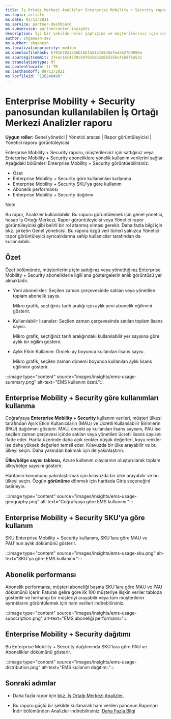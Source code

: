 ```yaml
---
title: İş Ortağı Merkezi Analizler Enterprise Mobility + Security raporu
ms.topic: article
ms.date: 01/11/2021
ms.service: partner-dashboard
ms.subservice: partnercenter-insights
description: İyi bir şekilde neler yaptığına ve müşterileriniz için satıp Enterprise Mobility + Security aboneliklerin kullanımıyla ilgili olarak geliştirebilirsiniz.
author: shganesh-dev
ms.author: shganesh
ms.localizationpriority: medium
ms.openlocfilehash: b78167823a26b16bfa51a7a948afeda027b9898e
ms.sourcegitcommit: 37eac16c4339cb97831eb2a86d156c45bdf6a531
ms.translationtype: MT
ms.contentlocale: tr-TR
ms.lasthandoff: 09/13/2021
ms.locfileid: "126248490"
---
```

# <a name="enterprise-mobility--security-usage-report-available-from-the-partner-center-insights-dashboard"></a>Enterprise Mobility + Security panosundan kullanılabilen İş Ortağı Merkezi Analizler raporu

**Uygun roller:** Genel yönetici | Yönetici aracısı | Rapor görüntüleyicisi | Yönetici raporu görüntüleyicisi

Enterprise Mobility + Security raporu, müşterileriniz için sattığınız veya Enterprise Mobility + Security aboneliklere yönelik kullanım verilerini sağlar. Aşağıdaki bölümleri Enterprise Mobility + Security görüntüebilirsiniz.

- Özet
- Enterprise Mobility + Security göre kullanımları kullanma
- Enterprise Mobility + Security SKU'ya göre kullanım
- Abonelik performansı
- Enterprise Mobility + Security dağıtımı

 > [!NOTE]
 > Bu rapor, Analizler kullanılabilir. Bu raporu görüntülemek için genel yönetici, hesap İş Ortağı Merkezi, Rapor görüntüleyicisi veya Yönetici rapor görüntüleyicisi gibi belirli bir rol atanmış olması gerekir. Daha fazla bilgi için bkz. şirketin Genel yöneticisi. Bu rapora özgü veri türleri yalnızca Yönetici rapor görüntüleyici ayrıcalıklarına sahip kullanıcılar tarafından da kullanılabilir.

## <a name="summary"></a>Özet

Özet bölümünde, müşterileriniz için sattığınız veya yönetttığınız Enterprise Mobility + Security aboneliklerle ilgili ana göstergelerin anlık görüntüsü yer almaktadır. 

- Yeni abonelikler: Seçilen zaman çerçevesinde satılan veya yönetilen toplam abonelik sayısı.

   Mikro grafik, seçtiğiniz tarih aralığı için aylık yeni abonelik eğilimini gösterir.

- Kullanılabilir lisanslar: Seçilen zaman çerçevesinde satılan toplam lisans sayısı.

   Mikro grafik, seçtiğiniz tarih aralığındaki kullanılabilir yer sayısına göre aylık bir eğilim gösterir.

- Aylık Etkin Kullanım: Önceki ay boyunca kullanılan lisans sayısı.

   Mikro grafik, seçilen zaman dönemi boyunca kullanılan aylık lisans eğilimini gösterir.

:::image type="content" source="images/insights/ems-usage-summary.png" alt-text="EMS kullanım özeti.":::

## <a name="enterprise-mobility--security-usage-by-geography"></a>Enterprise Mobility + Security göre kullanımları kullanma

Coğrafyaya **Enterprise Mobility + Security** kullanım verileri, müşteri ülkesi tarafından Aylık Etkin Kullanıcıların (MAU) ve Ücretli Kullanılabilir Birimlerin (PAU) dağılımını gösterir. MAU, önceki ay kullanılan lisans sayısını, PAU ise seçilen zaman çerçevesi içinde satılan veya yönetilen ücretli lisans sayısını ifade eder. Harita üzerinde daha açık renkler düşük değerleri, koyu renkler ise daha yüksek değerleri temsil eder. Kılavuzda bir ülke arayabilir ve bu ülkeyi seçin. Daha yakından bakmak için de yakınlaştırın.

**Ülke/bölge sayısı tablosu,** Azure kullanım olaylarının oluşturularak toplam ülke/bölge sayısını gösterir.

Haritanın konumunu yakınlaştırmak için kılavuzda bir ülke arayabilir ve bu ülkeyi seçin. Özgün **görünüme** dönmek için haritada Giriş seçeneğini belirleyin.

:::image type="content" source="images/insights/ems-usage-geography.png" alt-text="Coğrafyaya göre EMS kullanımı.":::

## <a name="enterprise-mobility--security-usage-by-sku"></a>Enterprise Mobility + Security SKU'ya göre kullanım

SKU Enterprise Mobility + Security kullanımı, SKU'lara göre MAU ve PAU'nun aylık dökümünü gösterir.

:::image type="content" source="images/insights/ems-usage-sku.png" alt-text="SKU'ya göre EMS kullanımı.":::

## <a name="subscriptions-performance"></a>Abonelik performansı

Abonelik performansı, müşteri aboneliği başına SKU'lara göre MAU ve PAU dökümünü içerir. Faturalı gelire göre ilk 100 müşteriye ilişkin veriler tabloda gösterilir ve herhangi bir müşteriyi arayabilir veya tüm müşterilerin ayrıntılarını görüntülemek için ham verileri indirebilirsiniz.

:::image type="content" source="images/insights/ems-usage-subscription.png" alt-text="EMS aboneliği performansı.":::

## <a name="enterprise-mobility--security-usage-distribution"></a>Enterprise Mobility + Security dağıtımı

Bu Enterprise Mobility + Security dağıtımında SKU'lara göre PAU ve Abonelikler dökümünü gösterir.

:::image type="content" source="images/insights/ems-usage-distribution.png" alt-text="EMS kullanım dağıtımı.":::

## <a name="next-steps"></a>Sonraki adımlar

- Daha fazla rapor için [bkz. İş Ortağı Merkezi Analizler.](partner-center-insights.md)

- Bu raporu güçlü bir şekilde kullanarak ham verileri panonun Raporları İndir bölümünden Analizler indirebilirsiniz. [Daha Fazla Bilgi](insights-download-reports.md) 
